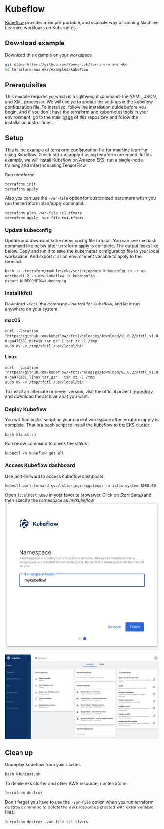 # Kubeflow
[Kubeflow](https://www.kubeflow.org/) provides a simple, portable, and scalable way of running Machine Learning workloads on Kubernetes.

## Download example
Download this example on your workspace
```sh
git clone https://github.com/Young-ook/terraform-aws-eks
cd terraform-aws-eks/examples/kubeflow
```
## Prerequisites
This module requires *yq* which is a lightweight command-line YAML, JSON, and XML processor. We will use *yq* to update the settings in the kubeflow configuration file. To install *yq*, follow the [installation guide](https://github.com/mikefarah/yq#install) before you begin. And if you don't have the terraform and kubernetes tools in your environment, go to the main [page](https://github.com/Young-ook/terraform-aws-eks) of this repository and follow the installation instructions.

## Setup
[This](https://github.com/Young-ook/terraform-aws-eks/blob/main/examples/kubeflow/main.tf) is the example of terraform configuration file for machine learning using Kubeflow. Check out and apply it using terraform command. In this example, we will install Kubeflow on Amazon EKS, run a single-node training and inference using TensorFlow.

Run terraform:
```
terraform init
terraform apply
```
Also you can use the `-var-file` option for customized paramters when you run the terraform plan/apply command.
```
terraform plan -var-file tc1.tfvars
terraform apply -var-file tc1.tfvars
```

### Update kubeconfig
Update and download kubernetes config file to local. You can see the bash command like below after terraform apply is complete. The output looks like below. Copy and run it to save the kubernetes configuration file to your local workspace. And export it as an environment variable to apply to the terminal.

```
bash -e .terraform/modules/eks/script/update-kubeconfig.sh -r ap-northeast-2 -n eks-kubeflow -k kubeconfig
export KUBECONFIG=kubeconfig
```

### Install kfctl
Download `kfctl`, the command-line tool for Kubeflow, and let it run anywhere on your system.
#### macOS
```
curl --location "https://github.com/kubeflow/kfctl/releases/download/v1.0.2/kfctl_v1.0.2-0-ga476281_darwin.tar.gz" | tar zx -C /tmp
sudo mv -v /tmp/kfctl /usr/local/bin
```
#### Linux
```
curl --location "https://github.com/kubeflow/kfctl/releases/download/v1.0.2/kfctl_v1.0.2-0-ga476281_linux.tar.gz" | tar xz -C /tmp
sudo mv -v /tmp/kfctl /usr/local/bin
```

To install an alternate or newer version, visit the official project [repository](https://github.com/kubeflow/kfctl/tags) and download the archive what you want.

### Deploy Kubeflow
You will find *install* script on your current workspace after terraform apply is complete. That is a bash script to install the kubeflow to the EKS cluster.
```
bash kfinst.sh
```

Run below command to check the status
```
kubectl -n kubeflow get all
```

### Access Kubeflow dashboard
Use port-forward to access Kubeflow dashboard.
```
kubectl port-forward svc/istio-ingressgateway -n istio-system 8080:80
```

Open `localhost:8080` in your favorite browswer. Click on *Start Setup* and then specify the namespace as *mykubeflow*
![kubeflow-setup-workspace](../../images/kubeflow-setup-workspace.png)

![kubeflow-dashboard-first-look](../../images/kubeflow-dashboard-first-look.png)

## Clean up
Undeploy kubeflow from your cluster:
```
bash kfuninst.sh
```

To delete eks cluster and other AWS resource, run terraform:
```
terraform destroy
```

Don't forget you have to use the `-var-file` option when you run terraform destroy command to delete the aws resources created with extra variable files.
```
terraform destroy -var-file tc1.tfvars
```
